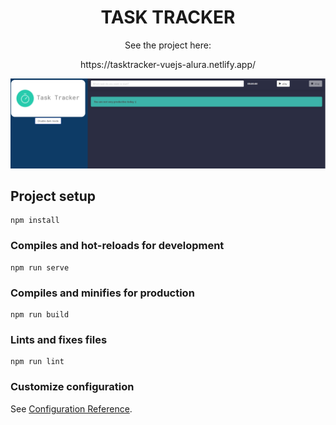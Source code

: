 <h1 align="center">TASK TRACKER</h1>
<p align="center">
See the project here: </p>
<p align="center">
https://tasktracker-vuejs-alura.netlify.app/
</p>

<img src="src/assets/img/view.png" alt="view">

## Project setup
```
npm install
```

### Compiles and hot-reloads for development
```
npm run serve
```

### Compiles and minifies for production
```
npm run build
```

### Lints and fixes files
```
npm run lint
```

### Customize configuration
See [Configuration Reference](https://cli.vuejs.org/config/).
